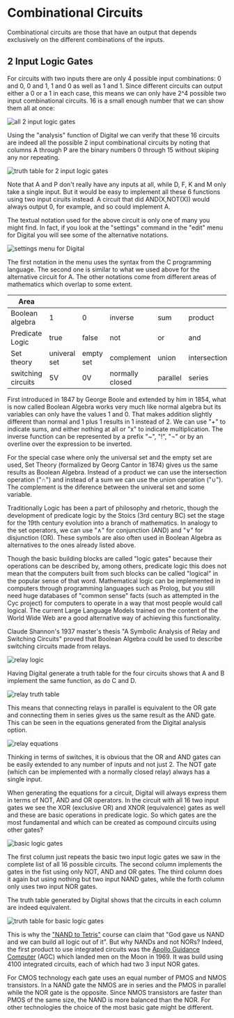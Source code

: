 # Combinational Circuits

Combinational circuits are those that have an output that depends exclusively on the different combinations of the inputs.

## 2 Input Logic Gates

For circuits with two inputs there are only 4 possible input combinations: 0 and 0, 0 and 1, 1 and 0 as well as 1 and 1. Since different circuits can output either a 0 or a 1 in each case, this means we can only have 2^4 possible two input combinational circuits. 16 is a small enough number that we can show them all at once:

![all 2 input logic gates](twoinput.svg)

Using the "analysis" function of Digital we can verify that these 16 circuits are indeed all the possible 2 input combinational circuits by noting that columns A through P are the binary numbers 0 through 15 without skiping any nor repeating.

![truth table for 2 input logic gates](twoinputtable.png)

Note that A and P don't really have any inputs at all, while D, F, K and M only take a single input. But it would be easy to implement all these 6 functions using two input ciruits instead. A circuit that did AND(X,NOT(X)) would always output 0, for example, and so could implement A.

The textual notation used for the above circuit is only one of many you might find. In fact, if you look at the "settings" command in the "edit" menu for Digital you will see some of the alternative notations.

![settings menu for Digital](settingsmenu.png)

The first notation in the menu uses the syntax from the C programming language. The second one is similar to what we used above for the alternative circuit for A. The other notations come from different areas of mathematics which overlap to some extent.

| Area | | | | | |
| --------- | ---- | ----- | ----- | -----| ----- |
| Boolean algebra | 1 | 0 | inverse | sum | product |
| Predicate Logic | true | false | not | or | and |
| Set theory | univeral set | empty set | complement | union | intersection |
| switching circuits | 5V | 0V | normally closed | parallel | series |

First introduced in 1847 by George Boole and extended by him in 1854, what is now called Boolean Algebra works very much like normal algebra but its variables can only have the values 1 and 0. That makes addition slightly different than normal and 1 plus 1 results in 1 instead of 2. We can use "+" to indicate sums, and either nothing at all or "x" to indicate multiplication. The inverse function can be represented by a prefix "~", "!", "¬" or by an overline over the expression to be inverted.

For the special case where only the universal set and the empty set are used, Set Theory (formalized by Georg Cantor in 1874) gives us the same results as Boolean Algebra. Instead of a product we can use the intersection operation ("∩") and instead of a sum we can use the union operation ("∪"). The complement is the diference between the univeral set and some variable.

Traditionally Logic has been a part of philosophy and rhetoric, though the development of predicate logic by the Stoics (3rd century BC) set the stage for the 19th century evolution into a branch of mathematics. In analogy to the set operators, we can use "∧" for conjunction (AND) and "∨" for disjunction (OR). These symbols are also often used in Boolean Algebra as alternatives to the ones already listed above.

Though the basic building blocks are called "logic gates" because their operations can be described by, among others, predicate logic this does not mean that the computers built from such blocks can be called "logical" in the popular sense of that word. Mathematical logic can be implemented in computers through programming languages such as Prolog, but you still need huge databases of "common sense" facts (such as attempted in the Cyc project) for computers to operate in a way that most people would call logical. The current Large Language Models trained on the content of the World Wide Web are a good alternative way of achieving this functionality.

Claude Shannon's 1937 master's thesis "A Symbolic Analysis of Relay and Switching Circuits" proved that Boolean Algebra could be used to describe switching circuits made from relays.

![relay logic](switchlogic.svg)

Having Digital generate a truth table for the four circuits shows that A and B implement the same function, as do C and D.

![relay truth table](switchtable.png)

This means that connecting relays in parallel is equivalent to the OR gate and connecting them in series gives us the same result as the AND gate. This can be seen in the equations generated from the Digital analysis option.

![relay equations](switchequations.png)

Thinking in terms of switches, it is obvious that the OR and AND gates can be easily extended to any number of inputs and not just 2. The NOT gate (which can be implemented with a normally closed relay) always has a single input.

When generating the equations for a circuit, Digital will always express them in terms of NOT, AND and OR operators. In the circuit with all 16 two input gates we see the XOR (exclusive OR) and XNOR (equivalence) gates as well and these are basic operations in predicate logic. So which gates are the most fundamental and which can be created as compound circuits using other gates?

![basic logic gates](basic.svg)

The first column just repeats the basic two input logic gates we saw in the complete list of all 16 possible circuits. The second column implements the gates in the fist using only NOT, AND and OR gates. The third column does it again but using nothing but two input NAND gates, while the forth column only uses two input NOR gates.

The truth table generated by Digital shows that the circuits in each column are indeed equivalent.

![truth table for basic logic gates](basictable.png)

This is why the ["NAND to Tetris"](https://www.nand2tetris.org/) course can claim that "God gave us NAND and we can build all logic out of it". But why NANDs and not NORs? Indeed, the first product to use integrated circuits was the [Apollo Guidance Computer](https://en.wikipedia.org/wiki/Apollo_Guidance_Computer) (AGC) which landed men on the Moon in 1969. It was build using 4100 integrated circuits, each of which had two 3 input NOR gates.

For CMOS technology each gate uses an equal number of PMOS and NMOS transistors. In a NAND gate the NMOS are in series and the PMOS in parallel while the NOR gate is the opposite. Since NMOS transistors are faster than PMOS of the same size, the NAND is more balanced than the NOR. For other technologies the choice of the most basic gate might be different.